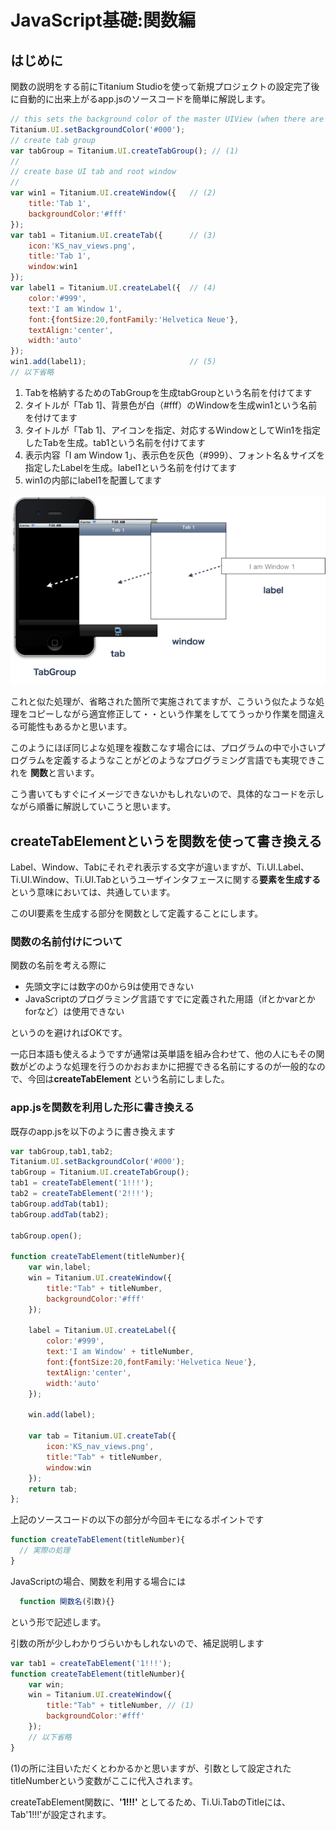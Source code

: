 # JavaScript基礎:関数編

## はじめに

関数の説明をする前にTitanium Studioを使って新規プロジェクトの設定完了後に自動的に出来上がるapp.jsのソースコードを簡単に解説します。

```javascript
// this sets the background color of the master UIView (when there are no windows/tab groups on it)
Titanium.UI.setBackgroundColor('#000');
// create tab group
var tabGroup = Titanium.UI.createTabGroup(); // (1)
//
// create base UI tab and root window
//
var win1 = Titanium.UI.createWindow({   // (2)
    title:'Tab 1',
    backgroundColor:'#fff'
});
var tab1 = Titanium.UI.createTab({      // (3)
    icon:'KS_nav_views.png',
    title:'Tab 1',
    window:win1
});
var label1 = Titanium.UI.createLabel({  // (4)
    color:'#999',
    text:'I am Window 1',
    font:{fontSize:20,fontFamily:'Helvetica Neue'},
    textAlign:'center',
    width:'auto'
});
win1.add(label1);                       // (5)
// 以下省略
```

1. Tabを格納するためのTabGroupを生成tabGroupという名前を付けてます
2. タイトルが「Tab 1]、背景色が白（#fff）のWindowを生成win1という名前を付けてます
3. タイトルが「Tab 1]、アイコンを指定、対応するWindowとしてWin1を指定したTabを生成。tab1という名前を付けてます
4. 表示内容「I am Window 1」、表示色を灰色（#999）、フォント名＆サイズを指定したLabelを生成。label1という名前を付けてます
5. win1の内部にlabel1を配置してます

![UI配置イメージ](../image/1stStep-008.png)

これと似た処理が、省略された箇所で実施されてますが、こういう似たような処理をコピーしながら適宜修正して・・という作業をしててうっかり作業を間違える可能性もあるかと思います。

このようにほぼ同じよな処理を複数こなす場合には、プログラムの中で小さいプログラムを定義するようなことがどのようなプログラミング言語でも実現できこれを **関数**と言います。

こう書いてもすぐにイメージできないかもしれないので、具体的なコードを示しながら順番に解説していこうと思います。

## createTabElementというを関数を使って書き換える

Label、Window、Tabにそれぞれ表示する文字が違いますが、Ti.UI.Label、Ti.UI.Window、Ti.UI.Tabというユーザインタフェースに関する**要素を生成する**という意味においては、共通しています。

このUI要素を生成する部分を関数として定義することにします。

### 関数の名前付けについて

関数の名前を考える際に

- 先頭文字には数字の0から9は使用できない
- JavaScriptのプログラミング言語ですでに定義された用語（ifとかvarとかforなど）は使用できない

というのを避ければOKです。

一応日本語も使えるようですが通常は英単語を組み合わせて、他の人にもその関数がどのような処理を行うのかおおまかに把握できる名前にするのが一般的なので、今回は**createTabElement** という名前にしました。

### app.jsを関数を利用した形に書き換える

既存のapp.jsを以下のように書き換えます

```javascript
var tabGroup,tab1,tab2;
Titanium.UI.setBackgroundColor('#000');
tabGroup = Titanium.UI.createTabGroup();
tab1 = createTabElement('1!!!');
tab2 = createTabElement('2!!!');
tabGroup.addTab(tab1); 
tabGroup.addTab(tab2); 

tabGroup.open();

function createTabElement(titleNumber){
	var win,label;
	win = Titanium.UI.createWindow({  
		title:"Tab" + titleNumber,
		backgroundColor:'#fff'
	});

	label = Titanium.UI.createLabel({
		color:'#999',
		text:'I am Window' + titleNumber,
		font:{fontSize:20,fontFamily:'Helvetica Neue'},
		textAlign:'center',
		width:'auto'
	});

	win.add(label);

	var tab = Titanium.UI.createTab({  
		icon:'KS_nav_views.png',
		title:"Tab" + titleNumber,
		window:win
	});
	return tab;
};
```

上記のソースコードの以下の部分が今回キモになるポイントです

```javascript
function createTabElement(titleNumber){
  // 実際の処理
}
```

JavaScriptの場合、関数を利用する場合には

```javascript
  function 関数名(引数){}
```

という形で記述します。

引数の所が少しわかりづらいかもしれないので、補足説明します

```javascript
var tab1 = createTabElement('1!!!');
function createTabElement(titleNumber){
	var win;
	win = Titanium.UI.createWindow({
		title:"Tab" + titleNumber, // (1)
		backgroundColor:'#fff'
	});
    // 以下省略
}
```

(1)の所に注目いただくとわかるかと思いますが、引数として設定されたtitleNumberという変数がここに代入されます。

createTabElement関数に、**'1!!!'** としてるため、Ti.Ui.TabのTitleには、Tab'1!!!'が設定されます。
